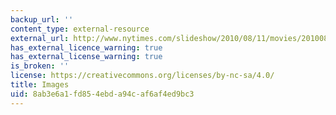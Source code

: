 ```yaml
---
backup_url: ''
content_type: external-resource
external_url: http://www.nytimes.com/slideshow/2010/08/11/movies/20100815-SCOTT.html?ref=movies
has_external_licence_warning: true
has_external_license_warning: true
is_broken: ''
license: https://creativecommons.org/licenses/by-nc-sa/4.0/
title: Images
uid: 8ab3e6a1-fd85-4ebd-a94c-af6af4ed9bc3
---
```

